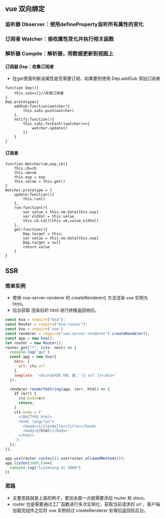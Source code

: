 ## vue 双向绑定
### 监听器 Observer：使用defineProperty监听所有属性的变化
### 订阅者 Watcher：接收属性变化并执行相关函数
### 解析器 Compile：解析器，将数据更新到视图上

#### 订阅器 Dep：收集订阅者
- 在get里面判断该属性是否需要订阅，如果要则使用 Dep.addSub 添加订阅者
```
function Dep(){
    this.subs=[]//存放订阅者
}
Dep.prototype={
    addSub:function(watcher){
        this.subs.push(watcher)
    },
    notify:function(){
        this.subs.forEach((watcher)=>{
            watcher.update()
        })
    }
}
```
#### 订阅者
```
function Watcher(vm,exp,cb){
    this.cb=cb
    this.vm=vm
    this.exp = exp
    this.value = this.get()
}
Watcher.prototype = {
    update:function(){
        this.run()
    },
    run:function(){
        var value = this.vm.data[this.exp]
        var oldVal = this.value
        this.cb.call(this.vm,value,oldVal)
    },
    get:function(){
        Dep.target = this;
        var value = this.vm.data[this.exp]
        Dep.target = null
        return value
    }
}
```
## SSR
### 简单实例
- 使用 vue-server-renderer 的 createRenderer() 方法渲染 vue 实例为 html。
- 后台获取 渲染后的 html 进行拼接返回响应。
```js
const koa = require("koa");
const Router = require("koa-router");
const Vue = require('vue')
const renderer = require("vue-server-renderer").createRenderer();
const app = new koa();
let router = new Router();
router.get("*", (ctx, next) => {
  console.log('get')
  const app = new Vue({
    data: {
      url: ctx.url
    },
    template: `<div>访问的 URL 是： {{ url }}</div>`
  });

  renderer.renderToString(app, (err, html) => {
    if (err) {
      ctx.body=err
      return;
    }
    ctx.body = (`
      <!DOCTYPE html>
      <html lang="en">
        <head><title>Hello</title></head>
        <body>${html}</body>
      </html>
    `);
  });
});

app.use(router.routes()).use(router.allowedMethods());
app.listen(3000,()=>{
  console.log("listening at 3000")
})
```

### 思路
- 主要思路就是上面的例子，更加全面一点就需要添加 router 和 store。
- router 也是需要通过工厂函数进行多次实例化，获取当前请求的 url ，客户端加载完组件之后将 vue 实例经过 createRenderer 处理后返回给后台。